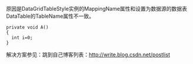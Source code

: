 原因是DataGridTableStyle实例的MappingName属性和设置为数据源的数据表DataTable的TableName属性不一致。

```
private void A()
{
  int i=0;
}
```
解决方案参见：跳到自己博客列表：<a href="http://write.blog.csdn.net/postlist" target="_blank">http://write.blog.csdn.net/postlist</a>
